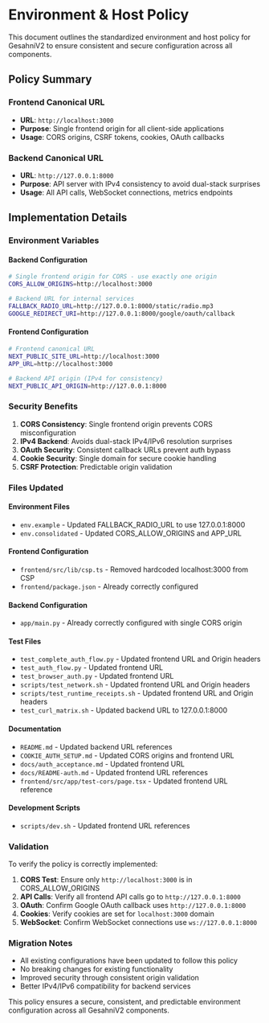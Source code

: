 # Environment & Host Policy

This document outlines the standardized environment and host policy for GesahniV2 to ensure consistent and secure configuration across all components.

## Policy Summary

### Frontend Canonical URL
- **URL**: `http://localhost:3000`
- **Purpose**: Single frontend origin for all client-side applications
- **Usage**: CORS origins, CSRF tokens, cookies, OAuth callbacks

### Backend Canonical URL  
- **URL**: `http://127.0.0.1:8000`
- **Purpose**: API server with IPv4 consistency to avoid dual-stack surprises
- **Usage**: All API calls, WebSocket connections, metrics endpoints

## Implementation Details

### Environment Variables

#### Backend Configuration
```bash
# Single frontend origin for CORS - use exactly one origin
CORS_ALLOW_ORIGINS=http://localhost:3000

# Backend URL for internal services
FALLBACK_RADIO_URL=http://127.0.0.1:8000/static/radio.mp3
GOOGLE_REDIRECT_URI=http://127.0.0.1:8000/google/oauth/callback
```

#### Frontend Configuration
```bash
# Frontend canonical URL
NEXT_PUBLIC_SITE_URL=http://localhost:3000
APP_URL=http://localhost:3000

# Backend API origin (IPv4 for consistency)
NEXT_PUBLIC_API_ORIGIN=http://127.0.0.1:8000
```

### Security Benefits

1. **CORS Consistency**: Single frontend origin prevents CORS misconfiguration
2. **IPv4 Backend**: Avoids dual-stack IPv4/IPv6 resolution surprises
3. **OAuth Security**: Consistent callback URLs prevent auth bypass
4. **Cookie Security**: Single domain for secure cookie handling
5. **CSRF Protection**: Predictable origin validation

### Files Updated

#### Environment Files
- `env.example` - Updated FALLBACK_RADIO_URL to use 127.0.0.1:8000
- `env.consolidated` - Updated CORS_ALLOW_ORIGINS and APP_URL

#### Frontend Configuration
- `frontend/src/lib/csp.ts` - Removed hardcoded localhost:3000 from CSP
- `frontend/package.json` - Already correctly configured

#### Backend Configuration
- `app/main.py` - Already correctly configured with single CORS origin

#### Test Files
- `test_complete_auth_flow.py` - Updated frontend URL and Origin headers
- `test_auth_flow.py` - Updated frontend URL
- `test_browser_auth.py` - Updated frontend URL
- `scripts/test_network.sh` - Updated frontend URL and Origin headers
- `scripts/test_runtime_receipts.sh` - Updated frontend URL and Origin headers
- `test_curl_matrix.sh` - Updated backend URL to 127.0.0.1:8000

#### Documentation
- `README.md` - Updated backend URL references
- `COOKIE_AUTH_SETUP.md` - Updated CORS origins and frontend URL
- `docs/auth_acceptance.md` - Updated frontend URL
- `docs/README-auth.md` - Updated frontend URL references
- `frontend/src/app/test-cors/page.tsx` - Updated frontend URL reference

#### Development Scripts
- `scripts/dev.sh` - Updated frontend URL references

### Validation

To verify the policy is correctly implemented:

1. **CORS Test**: Ensure only `http://localhost:3000` is in CORS_ALLOW_ORIGINS
2. **API Calls**: Verify all frontend API calls go to `http://127.0.0.1:8000`
3. **OAuth**: Confirm Google OAuth callback uses `http://127.0.0.1:8000`
4. **Cookies**: Verify cookies are set for `localhost:3000` domain
5. **WebSocket**: Confirm WebSocket connections use `ws://127.0.0.1:8000`

### Migration Notes

- All existing configurations have been updated to follow this policy
- No breaking changes for existing functionality
- Improved security through consistent origin validation
- Better IPv4/IPv6 compatibility for backend services

This policy ensures a secure, consistent, and predictable environment configuration across all GesahniV2 components.
